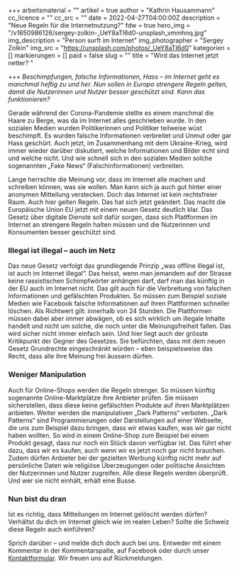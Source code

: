 +++
arbeitsmaterial = ""
artikel = true
author = "Kathrin Hausammann"
cc_licence = ""
cc_src = ""
date = 2022-04-27T04:00:00Z
description = "Neue Regeln für die Internetnutzung?"
fdw = true
hero_img = "/v1650986126/sergey-zolkin-_UeY8aTI6d0-unsplash_vmmhnq.jpg"
img_description = "Person surft im Internet"
img_photographer = "Sergey Zolkin"
img_src = "https://unsplash.com/photos/_UeY8aTI6d0"
kategorien = []
markierungen = []
paid = false
slug = ""
title = "Wird das Internet jetzt netter? "

+++
_Beschimpfungen, falsche Informationen, Hass – im Internet geht es manchmal heftig zu und her. Nun sollen in Europa strengere Regeln gelten, damit die Nutzerinnen und Nutzer besser geschützt sind. Kann das funktionieren?_

Gerade während der Corona-Pandemie stellte es einem manchmal die Haare zu Berge, was da im Internet alles geschrieben wurde. In den sozialen Medien wurden Politikerinnen und Politiker teilweise wüst beschimpft. Es wurden falsche Informationen verbreitet und Unmut oder gar Hass geschürt. Auch jetzt, im Zusammenhang mit dem Ukraine-Krieg, wird immer wieder darüber diskutiert, welche Informationen und Bilder echt sind und welche nicht. Und wie schnell sich in den sozialen Medien solche sogenannten „Fake News“ (Falschinformationen) verbreiten.

Lange herrschte die Meinung vor, dass im Internet alle machen und schreiben können, was sie wollen. Man kann sich ja auch gut hinter einer anonymen Mitteilung verstecken. Doch das Internet ist kein rechtsfreier Raum. Auch hier gelten Regeln. Das hat sich jetzt geändert. Das macht die Europäische Union EU jetzt mit einem neuen Gesetz deutlich klar. Das Gesetz über digitale Dienste soll dafür sorgen, dass sich Plattformen im Internet an strengere Regeln halten müssen und die Nutzerinnen und Konsumenten besser geschützt sind.

### Illegal ist illegal – auch im Netz

Das neue Gesetz verfolgt das grundlegende Prinzip „was offline illegal ist, ist auch im Internet illegal“. Das heisst, wenn man jemandem auf der Strasse keine rassistischen Schimpfwörter anhängen darf, darf man das künftig in der EU auch im Internet nicht. Das gilt auch für die Verbreitung von falschen Informationen und gefälschten Produkten. So müssen zum Beispiel soziale Medien wie Facebook falsche Informationen auf ihren Plattformen schneller löschen. Als Richtwert gilt: innerhalb von 24 Stunden. Die Plattformen müssen dabei aber immer abwägen, ob es sich wirklich um illegale Inhalte handelt und nicht um solche, die noch unter die Meinungsfreiheit fallen. Das wird sicher nicht immer einfach sein. Und hier liegt auch der grösste Kritikpunkt der Gegner des Gesetzes. Sie befürchten, dass mit dem neuen Gesetz Grundrechte eingeschränkt würden – eben beispielsweise das Recht, dass alle ihre Meinung frei äussern dürfen.

### Weniger Manipulation

Auch für Online-Shops werden die Regeln strenger. So müssen künftig sogenannte Online-Marktplätze ihre Anbieter prüfen. Sie müssen sicherstellen, dass diese keine gefälschten Produkte auf ihren Marktplätzen anbieten. Weiter werden die manipulativen „Dark Patterns“ verboten. „Dark Patterns“ sind Programmierungen oder Darstellungen auf einer Webseite, die uns zum Beispiel dazu bringen, dass wir etwas kaufen, was wir gar nicht haben wollten. So wird in einem Online-Shop zum Beispiel bei einem Produkt gesagt, dass nur noch ein Stück davon verfügbar ist. Das führt eher dazu, dass wir es kaufen, auch wenn wir es jetzt noch gar nicht brauchen. Zudem dürfen Anbieter bei der gezielten Werbung künftig nicht mehr auf persönliche Daten wie religiöse Überzeugungen oder politische Ansichten der Nutzerinnen und Nutzer zugreifen. Alle diese Regeln werden überprüft. Und wer sie nicht einhält, erhält eine Busse.

### Nun bist du dran

Ist es richtig, dass Mitteilungen im Internet gelöscht werden dürfen? Verhältst du dich im Internet gleich wie im realen Leben? Sollte die Schweiz diese Regeln auch einführen?

Sprich darüber – und melde dich doch auch bei uns. Entweder mit einem Kommentar in der Kommentarspalte, auf Facebook oder durch unser [Kontaktformular](https://www.chinderzytig.ch/kontakt/). Wir freuen uns auf Rückmeldungen.